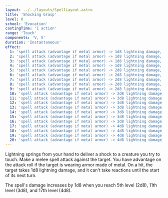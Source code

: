 ```yaml
---
layout: ../../layouts/SpellLayout.astro
title: 'Shocking Grasp'
level: 0
school: 'Evocation'
castingTime: '1 action'
range: 'Touch'
components: 'V, S'
duration: 'Instantaneous'
effect:
  1: 'spell attack (advantage if metal armor) -> 1d8 lightning damage, no reactions until next turn'
  2: 'spell attack (advantage if metal armor) -> 1d8 lightning damage, no reactions until next turn'
  3: 'spell attack (advantage if metal armor) -> 1d8 lightning damage, no reactions until next turn'
  4: 'spell attack (advantage if metal armor) -> 1d8 lightning damage, no reactions until next turn'
  5: 'spell attack (advantage if metal armor) -> 2d8 lightning damage, no reactions until next turn'
  6: 'spell attack (advantage if metal armor) -> 2d8 lightning damage, no reactions until next turn'
  7: 'spell attack (advantage if metal armor) -> 2d8 lightning damage, no reactions until next turn'
  8: 'spell attack (advantage if metal armor) -> 2d8 lightning damage, no reactions until next turn'
  9: 'spell attack (advantage if metal armor) -> 2d8 lightning damage, no reactions until next turn'
  10: 'spell attack (advantage if metal armor) -> 2d8 lightning damage, no reactions until next turn'
  11: 'spell attack (advantage if metal armor) -> 3d8 lightning damage, no reactions until next turn'
  12: 'spell attack (advantage if metal armor) -> 3d8 lightning damage, no reactions until next turn'
  13: 'spell attack (advantage if metal armor) -> 3d8 lightning damage, no reactions until next turn'
  14: 'spell attack (advantage if metal armor) -> 3d8 lightning damage, no reactions until next turn'
  15: 'spell attack (advantage if metal armor) -> 3d8 lightning damage, no reactions until next turn'
  16: 'spell attack (advantage if metal armor) -> 3d8 lightning damage, no reactions until next turn'
  17: 'spell attack (advantage if metal armor) -> 4d8 lightning damage, no reactions until next turn'
  18: 'spell attack (advantage if metal armor) -> 4d8 lightning damage, no reactions until next turn'
  19: 'spell attack (advantage if metal armor) -> 4d8 lightning damage, no reactions until next turn'
  20: 'spell attack (advantage if metal armor) -> 4d8 lightning damage, no reactions until next turn'
---
```


Lightning springs from your hand to deliver a shock to a creature you try to touch. Make a melee spell attack against the target. You have advantage on the attack roll if the target is wearing armor made of metal. On a hit, the target takes 1d8 lightning damage, and it can't take reactions until the start of its next turn.

The spell's damage increases by 1d8 when you reach 5th level (2d8), 11th level (3d8), and 17th level (4d8).
